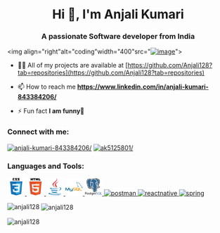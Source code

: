 <h1 align="center">Hi 👋, I'm Anjali Kumari</h1>
<h3 align="center">A passionate Software developer from India</h3>

<img align="right"alt="coding"width="400"src="[![image](https://github.com/user-attachments/assets/fa6a4ec4-2ac2-4671-9a38-b6bfff50bacd)](https://media.licdn.com/dms/image/v2/D4E12AQEmgjKyIlM3GQ/article-cover_image-shrink_600_2000/article-cover_image-shrink_600_2000/0/1700126803919?e=2147483647&v=beta&t=S3tGwQAhvFZ6fqCcG9v-cZIh-04FttuNtRLzaXA3vY8)">

- 👨‍💻 All of my projects are available at [https://github.com/Anjali128?tab=repositories](https://github.com/Anjali128?tab=repositories)

- 📫 How to reach me **https://www.linkedin.com/in/anjali-kumari-843384206/**

- ⚡ Fun fact **I am funny🫣**

<h3 align="left">Connect with me:</h3>
<p align="left">
<a href="https://linkedin.com/in/anjali-kumari-843384206/" target="blank"><img align="center" src="https://raw.githubusercontent.com/rahuldkjain/github-profile-readme-generator/master/src/images/icons/Social/linked-in-alt.svg" alt="anjali-kumari-843384206/" height="30" width="40" /></a>
<a href="https://www.leetcode.com/ak5125801/" target="blank"><img align="center" src="https://raw.githubusercontent.com/rahuldkjain/github-profile-readme-generator/master/src/images/icons/Social/leet-code.svg" alt="ak5125801/" height="30" width="40" /></a>
</p>

<h3 align="left">Languages and Tools:</h3>
<p align="left"> <a href="https://www.w3schools.com/css/" target="_blank" rel="noreferrer"> <img src="https://raw.githubusercontent.com/devicons/devicon/master/icons/css3/css3-original-wordmark.svg" alt="css3" width="40" height="40"/> </a> <a href="https://www.w3.org/html/" target="_blank" rel="noreferrer"> <img src="https://raw.githubusercontent.com/devicons/devicon/master/icons/html5/html5-original-wordmark.svg" alt="html5" width="40" height="40"/> </a> <a href="https://www.java.com" target="_blank" rel="noreferrer"> <img src="https://raw.githubusercontent.com/devicons/devicon/master/icons/java/java-original.svg" alt="java" width="40" height="40"/> </a> <a href="https://www.mysql.com/" target="_blank" rel="noreferrer"> <img src="https://raw.githubusercontent.com/devicons/devicon/master/icons/mysql/mysql-original-wordmark.svg" alt="mysql" width="40" height="40"/> </a> <a href="https://www.postgresql.org" target="_blank" rel="noreferrer"> <img src="https://raw.githubusercontent.com/devicons/devicon/master/icons/postgresql/postgresql-original-wordmark.svg" alt="postgresql" width="40" height="40"/> </a> <a href="https://postman.com" target="_blank" rel="noreferrer"> <img src="https://www.vectorlogo.zone/logos/getpostman/getpostman-icon.svg" alt="postman" width="40" height="40"/> </a> <a href="https://reactnative.dev/" target="_blank" rel="noreferrer"> <img src="https://reactnative.dev/img/header_logo.svg" alt="reactnative" width="40" height="40"/> </a> <a href="https://spring.io/" target="_blank" rel="noreferrer"> <img src="https://www.vectorlogo.zone/logos/springio/springio-icon.svg" alt="spring" width="40" height="40"/> </a> </p>

<p><img align="left" src="https://github-readme-stats.vercel.app/api/top-langs?username=anjali128&show_icons=true&locale=en&layout=compact" alt="anjali128" /></p>

<p>&nbsp;<img align="center" src="https://github-readme-stats.vercel.app/api?username=anjali128&show_icons=true&locale=en" alt="anjali128" /></p>

<p><img align="center" src="https://github-readme-streak-stats.herokuapp.com/?user=anjali128&" alt="anjali128" /></p>
